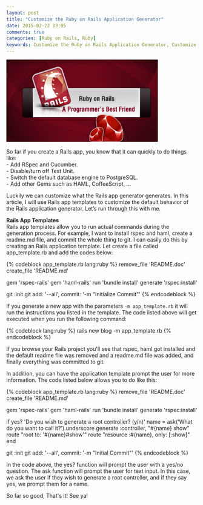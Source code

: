 ```yaml
---
layout: post
title: "Customize the Ruby on Rails Application Generator"
date: 2015-02-22 13:05
comments: true
categories: [Ruby on Rails, Ruby]
keywords: Customize the Ruby on Rails Application Generator, Customize the Rails Application Generator, Customize the Ruby on Rails App Generator, Customize the Rails App Generator
---
```


<p>
  <img src="/images/ruby_on_rails.png" width="400" alt="Customize the Ruby on Rails Application Generator" />
</p>

<p>
  So far if you create a Rails app, you know that it can quickly to do things like:<br/>
  - Add RSpec and Cucumber.<br/>
  - Disable/turn off Test Unit.<br/>
  - Switch the default database engine to PostgreSQL.<br/>
  - Add other Gems such as HAML, CoffeeScript, ...
</p>

<p>
  Luckily we can customize what the Rails app generator generates. In this article, I will use Rails app templates to customize the default behavior of the Rails application generator. Let’s run through this with me.
</p>

<p>
  <strong>Rails App Templates</strong><br/>
  Rails app templates allow you to run actual commands during the generation process. For example, I want to install rspec and haml, create a readme.md file, and commit the whole thing to git. I can easily do this by creating an Rails application template. Let create a file called app_template.rb and add the codes below:
</p>

{% codeblock app_template.rb lang:ruby %}
remove_file 'README.doc'
create_file 'README.md'

gem 'rspec-rails'
gem 'haml-rails'
run 'bundle install'
generate 'rspec:install'

git :init
git add: '--all', commit: '-m "Initialize Commit"'
{% endcodeblock %}

<p>
  If you generate a new app with the parameters <code>-m app_template.rb</code> it will run the instructions you listed in the template. The code listed above will get executed when you run the following command:
</p>

{% codeblock lang:ruby %}
rails new blog -m app_template.rb
{% endcodeblock %}

<p>
  If you browse your Rails project you'll see that rspec, haml got installed and the default readme file was removed and a readme.md file was added, and finally everything was committed to git.
</p>

<p>
  In addition, you can have the application template prompt the user for more information. The code listed below allows you to do like this:
</p>

{% codeblock app_template.rb lang:ruby %}
remove_file 'README.doc'
create_file 'README.md'

gem 'rspec-rails'
gem 'haml-rails'
run 'bundle install'
generate 'rspec:install'

if yes? 'Do you wish to generate a root controller? (y/n)'
  name = ask('What do you want to call it?').underscore 
  generate :controller, "#{name} show"
  route "root to: '#{name}\#show'"
  route "resource :#{name}, only: [:show]"
end

git :init
git add: '--all', commit: '-m "Initial Commit"'
{% endcodeblock %}

<p>
  In the code above, the yes? function will prompt the user with a yes/no question. The ask function will prompt the user for text input. In this case, we ask the user if they wish to generate a root controller, and if they say yes, we prompt them for a name.
</p>

<p>
  So far so good, That's it! See ya!
</p>